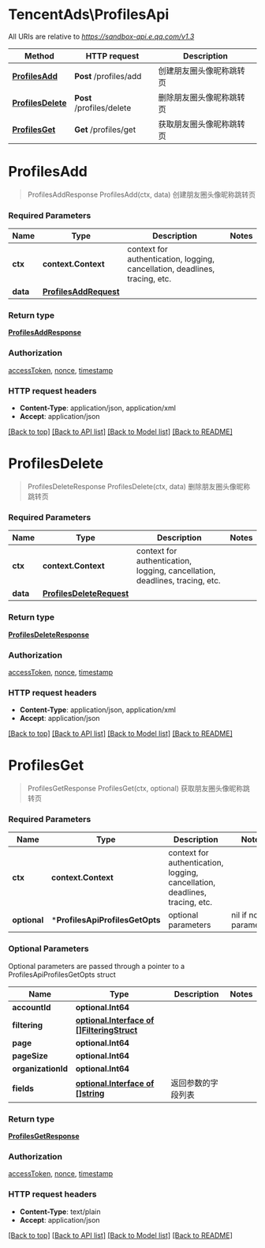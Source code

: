 # TencentAds\ProfilesApi

All URIs are relative to *https://sandbox-api.e.qq.com/v1.3*

Method | HTTP request | Description
------------- | ------------- | -------------
[**ProfilesAdd**](ProfilesApi.md#ProfilesAdd) | **Post** /profiles/add | 创建朋友圈头像昵称跳转页
[**ProfilesDelete**](ProfilesApi.md#ProfilesDelete) | **Post** /profiles/delete | 删除朋友圈头像昵称跳转页
[**ProfilesGet**](ProfilesApi.md#ProfilesGet) | **Get** /profiles/get | 获取朋友圈头像昵称跳转页


# **ProfilesAdd**
> ProfilesAddResponse ProfilesAdd(ctx, data)
创建朋友圈头像昵称跳转页

### Required Parameters

Name | Type | Description  | Notes
------------- | ------------- | ------------- | -------------
 **ctx** | **context.Context** | context for authentication, logging, cancellation, deadlines, tracing, etc.
  **data** | [**ProfilesAddRequest**](ProfilesAddRequest.md)|  | 

### Return type

[**ProfilesAddResponse**](ProfilesAddResponse.md)

### Authorization

[accessToken](../README.md#accessToken), [nonce](../README.md#nonce), [timestamp](../README.md#timestamp)

### HTTP request headers

 - **Content-Type**: application/json, application/xml
 - **Accept**: application/json

[[Back to top]](#) [[Back to API list]](../README.md#documentation-for-api-endpoints) [[Back to Model list]](../README.md#documentation-for-models) [[Back to README]](../README.md)

# **ProfilesDelete**
> ProfilesDeleteResponse ProfilesDelete(ctx, data)
删除朋友圈头像昵称跳转页

### Required Parameters

Name | Type | Description  | Notes
------------- | ------------- | ------------- | -------------
 **ctx** | **context.Context** | context for authentication, logging, cancellation, deadlines, tracing, etc.
  **data** | [**ProfilesDeleteRequest**](ProfilesDeleteRequest.md)|  | 

### Return type

[**ProfilesDeleteResponse**](ProfilesDeleteResponse.md)

### Authorization

[accessToken](../README.md#accessToken), [nonce](../README.md#nonce), [timestamp](../README.md#timestamp)

### HTTP request headers

 - **Content-Type**: application/json, application/xml
 - **Accept**: application/json

[[Back to top]](#) [[Back to API list]](../README.md#documentation-for-api-endpoints) [[Back to Model list]](../README.md#documentation-for-models) [[Back to README]](../README.md)

# **ProfilesGet**
> ProfilesGetResponse ProfilesGet(ctx, optional)
获取朋友圈头像昵称跳转页

### Required Parameters

Name | Type | Description  | Notes
------------- | ------------- | ------------- | -------------
 **ctx** | **context.Context** | context for authentication, logging, cancellation, deadlines, tracing, etc.
 **optional** | ***ProfilesApiProfilesGetOpts** | optional parameters | nil if no parameters

### Optional Parameters
Optional parameters are passed through a pointer to a ProfilesApiProfilesGetOpts struct

Name | Type | Description  | Notes
------------- | ------------- | ------------- | -------------
 **accountId** | **optional.Int64**|  | 
 **filtering** | [**optional.Interface of []FilteringStruct**](FilteringStruct.md)|  | 
 **page** | **optional.Int64**|  | 
 **pageSize** | **optional.Int64**|  | 
 **organizationId** | **optional.Int64**|  | 
 **fields** | [**optional.Interface of []string**](string.md)| 返回参数的字段列表 | 

### Return type

[**ProfilesGetResponse**](ProfilesGetResponse.md)

### Authorization

[accessToken](../README.md#accessToken), [nonce](../README.md#nonce), [timestamp](../README.md#timestamp)

### HTTP request headers

 - **Content-Type**: text/plain
 - **Accept**: application/json

[[Back to top]](#) [[Back to API list]](../README.md#documentation-for-api-endpoints) [[Back to Model list]](../README.md#documentation-for-models) [[Back to README]](../README.md)

